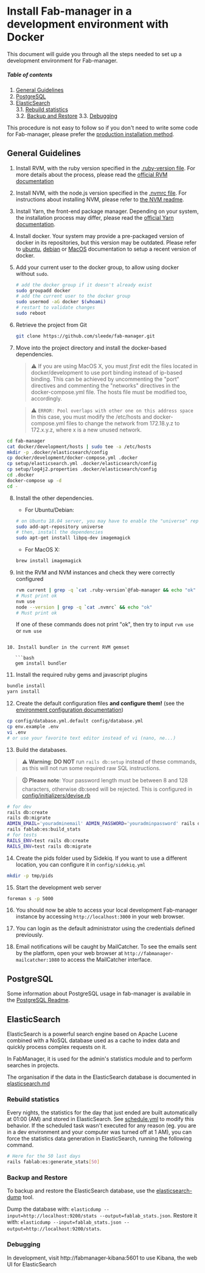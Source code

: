 # Install Fab-manager in a development environment with Docker

This document will guide you through all the steps needed to set up a development environment for Fab-manager.

##### Table of contents

1. [General Guidelines](#general-guidelines)<br/>
2. [PostgreSQL](#postgresql)
3. [ElasticSearch](#elasticsearch)<br/>
3.1. [Rebuild statistics](#rebuild-stats)<br/>
3.2. [Backup and Restore](#backup-and-restore-elasticsearch)
3.3. [Debugging](debugging-elasticsearch)

This procedure is not easy to follow so if you don't need to write some code for Fab-manager, please prefer the [production installation method](doc/production_readme.md).


<a name="general-guidelines"></a>
## General Guidelines

1. Install RVM, with the ruby version specified in the [.ruby-version file](../.ruby-version).
   For more details about the process, please read the [official RVM documentation](http://rvm.io/rvm/install)

2. Install NVM, with the node.js version specified in the [.nvmrc file](../.nvmrc).
   For instructions about installing NVM, please refer to [the NVM readme](https://github.com/nvm-sh/nvm#installation-and-update).

3. Install Yarn, the front-end package manager.
   Depending on your system, the installation process may differ, please read the [official Yarn documentation](https://yarnpkg.com/en/docs/install#debian-stable).

4. Install docker.
   Your system may provide a pre-packaged version of docker in its repositories, but this version may be outdated.
   Please refer to [ubuntu](https://docs.docker.com/install/linux/docker-ce/ubuntu/), [debian](https://docs.docker.com/install/linux/docker-ce/debian/) or [MacOS](https://docs.docker.com/docker-for-mac/install/) documentation to setup a recent version of docker.

5. Add your current user to the docker group, to allow using docker without `sudo`.
   ```bash
   # add the docker group if it doesn't already exist
   sudo groupadd docker
   # add the current user to the docker group
   sudo usermod -aG docker $(whoami)
   # restart to validate changes
   sudo reboot
   ```

6. Retrieve the project from Git

   ```bash
   git clone https://github.com/sleede/fab-manager.git
   ```

7. Move into the project directory and install the docker-based dependencies.
   > ⚠ If you are using MacOS X, you must *first* edit the files located in docker/development to use port binding instead of ip-based binding.
   > This can be achieved by uncommenting the "port" directives and commenting the "networks" directives in the docker-compose.yml file.
   > The hosts file must be modified too, accordingly.

   > ⚠ `ERROR: Pool overlaps with other one on this address space`
   > In this case, you must modify the /etc/hosts and docker-compose.yml files to change the network from 172.18.y.z to 172.x.y.z, where x is a new unused network.

  ```bash
  cd fab-manager
  cat docker/development/hosts | sudo tee -a /etc/hosts
  mkdir -p .docker/elasticsearch/config
  cp docker/development/docker-compose.yml .docker
  cp setup/elasticsearch.yml .docker/elasticsearch/config
  cp setup/log4j2.properties .docker/elasticsearch/config
  cd .docker
  docker-compose up -d
  cd -
  ```

8. Install the other dependencies.
   - For Ubuntu/Debian:

   ```bash
   # on Ubuntu 18.04 server, you may have to enable the "universe" repository
   sudo add-apt-repository universe
   # then, install the dependencies
   sudo apt-get install libpq-dev imagemagick
   ```
   - For MacOS X:

   ```bash
   brew install imagemagick
   ```

9. Init the RVM and NVM instances and check they were correctly configured

   ```bash
   rvm current | grep -q `cat .ruby-version`@fab-manager && echo "ok"
   # Must print ok
   nvm use
   node --version | grep -q `cat .nvmrc` && echo "ok"
   # Must print ok
   ```
   
   If one of these commands does not print "ok", then try to input `rvm use` or `nvm use`
```

10. Install bundler in the current RVM gemset

   ```bash
   gem install bundler
   ```

11. Install the required ruby gems and javascript plugins

   ```bash
   bundle install
   yarn install
   ```

12. Create the default configuration files **and configure them!** (see the [environment configuration documentation](environment.md))

   ```bash
   cp config/database.yml.default config/database.yml
   cp env.example .env
   vi .env
   # or use your favorite text editor instead of vi (nano, ne...)
   ```

13. Build the databases.
   > **⚠ Warning**: **DO NOT** run `rails db:setup` instead of these commands, as this will not run some required raw SQL instructions.

   > **🛈 Please note**: Your password length must be between 8 and 128 characters, otherwise db:seed will be rejected. This is configured in [config/initializers/devise.rb](config/initializers/devise.rb)

   ```bash
   # for dev
   rails db:create
   rails db:migrate
   ADMIN_EMAIL='youradminemail' ADMIN_PASSWORD='youradminpassword' rails db:seed
   rails fablab:es:build_stats
   # for tests
   RAILS_ENV=test rails db:create
   RAILS_ENV=test rails db:migrate
   ```

14. Create the pids folder used by Sidekiq. If you want to use a different location, you can configure it in `config/sidekiq.yml`

   ```bash
   mkdir -p tmp/pids
   ```

15. Start the development web server

   ```bash
   foreman s -p 5000
   ```

16. You should now be able to access your local development Fab-manager instance by accessing `http://localhost:3000` in your web browser.

17. You can login as the default administrator using the credentials defined previously.

18. Email notifications will be caught by MailCatcher.
    To see the emails sent by the platform, open your web browser at `http://fabmanager-mailcatcher:1080` to access the MailCatcher interface.


<a name="postgresql"></a>
## PostgreSQL

Some information about PostgreSQL usage in fab-manager is available in the [PostgreSQL Readme](postgresql_readme.md).

<a name="elasticsearch"></a>
## ElasticSearch

ElasticSearch is a powerful search engine based on Apache Lucene combined with a NoSQL database used as a cache to index data and quickly process complex requests on it.

In FabManager, it is used for the admin's statistics module and to perform searches in projects.

The organisation if the data in the ElasticSearch database is documented in [elasticsearch.md](elasticsearch.md) 

<a name="rebuild-stats"></a>
### Rebuild statistics

Every nights, the statistics for the day that just ended are built automatically at 01:00 (AM) and stored in ElasticSearch.
See [schedule.yml](config/schedule.yml) to modify this behavior.
If the scheduled task wasn't executed for any reason (eg. you are in a dev environment and your computer was turned off at 1 AM), you can force the statistics data generation in ElasticSearch, running the following command.

```bash
# Here for the 50 last days
rails fablab:es:generate_stats[50]
```

<a name="backup-and-restore-elasticsearch"></a>
### Backup and Restore

To backup and restore the ElasticSearch database, use the [elasticsearch-dump](https://github.com/taskrabbit/elasticsearch-dump) tool.

Dump the database with: `elasticdump --input=http://localhost:9200/stats --output=fablab_stats.json`.
Restore it with: `elasticdump --input=fablab_stats.json --output=http://localhost:9200/stats`.


<a name="debugging-elasticsearch"></a>
### Debugging

In development, visit http://fabmanager-kibana:5601 to use Kibana, the web UI for ElasticSearch